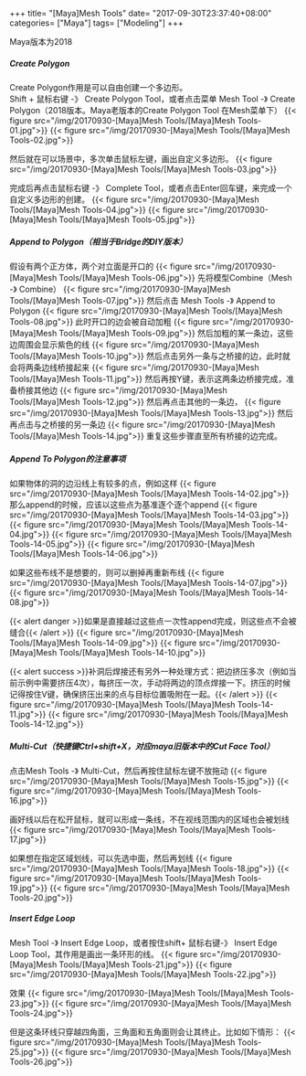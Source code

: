 +++
title= "[Maya]Mesh Tools"
date= "2017-09-30T23:37:40+08:00"
categories= ["Maya"]
tags= ["Modeling"]
+++

Maya版本为2018

##### Create Polygon
Create Polygon作用是可以自由创建一个多边形。  
Shift + 鼠标右键 -》 Create Polygon Tool，或者点击菜单 Mesh Tool -》 Create Polygon（2018版本。Maya老版本的Create Polygon Tool 在Mesh菜单下）
{{< figure src="/img/20170930-[Maya]Mesh Tools/[Maya]Mesh Tools-01.jpg">}}
{{< figure src="/img/20170930-[Maya]Mesh Tools/[Maya]Mesh Tools-02.jpg">}}

然后就在可以场景中，多次单击鼠标左键，画出自定义多边形。
{{< figure src="/img/20170930-[Maya]Mesh Tools/[Maya]Mesh Tools-03.jpg">}}

完成后再点击鼠标右键 -》 Complete Tool，或者点击Enter回车键，来完成一个自定义多边形的创建。
{{< figure src="/img/20170930-[Maya]Mesh Tools/[Maya]Mesh Tools-04.jpg">}}
{{< figure src="/img/20170930-[Maya]Mesh Tools/[Maya]Mesh Tools-05.jpg">}}


##### Append to Polygon（相当于Bridge的DIY版本）
假设有两个正方体，两个对立面是开口的
{{< figure src="/img/20170930-[Maya]Mesh Tools/[Maya]Mesh Tools-06.jpg">}}
先将模型Combine（Mesh -》 Combine）
{{< figure src="/img/20170930-[Maya]Mesh Tools/[Maya]Mesh Tools-07.jpg">}}
然后点击 Mesh Tools -》 Append to Polygon
{{< figure src="/img/20170930-[Maya]Mesh Tools/[Maya]Mesh Tools-08.jpg">}}
此时开口的边会被自动加粗
{{< figure src="/img/20170930-[Maya]Mesh Tools/[Maya]Mesh Tools-09.jpg">}}
然后加粗的某一条边，这些边周围会显示紫色的线
{{< figure src="/img/20170930-[Maya]Mesh Tools/[Maya]Mesh Tools-10.jpg">}}
然后点击另外一条与之桥接的边，此时就会将两条边线桥接起来
{{< figure src="/img/20170930-[Maya]Mesh Tools/[Maya]Mesh Tools-11.jpg">}}
然后再按Y键，表示这两条边桥接完成，准备桥接其他边
{{< figure src="/img/20170930-[Maya]Mesh Tools/[Maya]Mesh Tools-12.jpg">}}
然后再点击其他的一条边，
{{< figure src="/img/20170930-[Maya]Mesh Tools/[Maya]Mesh Tools-13.jpg">}}
然后再点击与之桥接的另一条边
{{< figure src="/img/20170930-[Maya]Mesh Tools/[Maya]Mesh Tools-14.jpg">}}
重复这些步骤直至所有桥接的边完成。

##### Append To Polygon的注意事项
如果物体的洞的边沿线上有较多的点，例如这样
{{< figure src="/img/20170930-[Maya]Mesh Tools/[Maya]Mesh Tools-14-02.jpg">}}
那么append的时候，应该以这些点为基准逐个逐个append
{{< figure src="/img/20170930-[Maya]Mesh Tools/[Maya]Mesh Tools-14-03.jpg">}}
{{< figure src="/img/20170930-[Maya]Mesh Tools/[Maya]Mesh Tools-14-04.jpg">}}
{{< figure src="/img/20170930-[Maya]Mesh Tools/[Maya]Mesh Tools-14-05.jpg">}}
{{< figure src="/img/20170930-[Maya]Mesh Tools/[Maya]Mesh Tools-14-06.jpg">}}

如果这些布线不是想要的，则可以删掉再重新布线
{{< figure src="/img/20170930-[Maya]Mesh Tools/[Maya]Mesh Tools-14-07.jpg">}}
{{< figure src="/img/20170930-[Maya]Mesh Tools/[Maya]Mesh Tools-14-08.jpg">}}

{{< alert danger >}}如果是直接越过这些点一次性append完成，则这些点不会被缝合{{< /alert >}}
{{< figure src="/img/20170930-[Maya]Mesh Tools/[Maya]Mesh Tools-14-09.jpg">}}
{{< figure src="/img/20170930-[Maya]Mesh Tools/[Maya]Mesh Tools-14-10.jpg">}}

{{< alert success >}}补洞后焊接还有另外一种处理方式：把边挤压多次（例如当前示例中需要挤压4次），每挤压一次，手动将两边的顶点焊接一下。挤压的时候记得按住V键，确保挤压出来的点与目标位置吸附在一起。{{< /alert >}}
{{< figure src="/img/20170930-[Maya]Mesh Tools/[Maya]Mesh Tools-14-11.jpg">}}
{{< figure src="/img/20170930-[Maya]Mesh Tools/[Maya]Mesh Tools-14-12.jpg">}}

##### Multi-Cut（快捷键Ctrl+shift+X，对应maya旧版本中的Cut Face Tool）
点击Mesh Tools -》 Multi-Cut，然后再按住鼠标左键不放拖动
{{< figure src="/img/20170930-[Maya]Mesh Tools/[Maya]Mesh Tools-15.jpg">}}
{{< figure src="/img/20170930-[Maya]Mesh Tools/[Maya]Mesh Tools-16.jpg">}}

画好线以后在松开鼠标，就可以形成一条线，不在视线范围内的区域也会被划线
{{< figure src="/img/20170930-[Maya]Mesh Tools/[Maya]Mesh Tools-17.jpg">}}

如果想在指定区域划线，可以先选中面，然后再划线
{{< figure src="/img/20170930-[Maya]Mesh Tools/[Maya]Mesh Tools-18.jpg">}}
{{< figure src="/img/20170930-[Maya]Mesh Tools/[Maya]Mesh Tools-19.jpg">}}
{{< figure src="/img/20170930-[Maya]Mesh Tools/[Maya]Mesh Tools-20.jpg">}}

##### Insert Edge Loop
Mesh Tool -》 Insert Edge Loop，或者按住shift+ 鼠标右键-》 Insert Edge Loop Tool，其作用是画出一条环形的线。
{{< figure src="/img/20170930-[Maya]Mesh Tools/[Maya]Mesh Tools-21.jpg">}}
{{< figure src="/img/20170930-[Maya]Mesh Tools/[Maya]Mesh Tools-22.jpg">}}

效果
{{< figure src="/img/20170930-[Maya]Mesh Tools/[Maya]Mesh Tools-23.jpg">}}
{{< figure src="/img/20170930-[Maya]Mesh Tools/[Maya]Mesh Tools-24.jpg">}}

但是这条环线只穿越四角面，三角面和五角面则会让其终止。比如如下情形：
{{< figure src="/img/20170930-[Maya]Mesh Tools/[Maya]Mesh Tools-25.jpg">}}
{{< figure src="/img/20170930-[Maya]Mesh Tools/[Maya]Mesh Tools-26.jpg">}}
